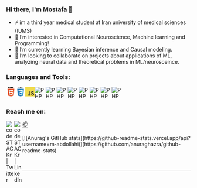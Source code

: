 ### Hi there, I'm Mostafa 👋 

- ⚡ im a third year medical student at Iran university of medical sciences (IUMS)
- 👀 I’m interested in Computational Neuroscience, Machine learning and Programming!
- 🌱 I’m currently learning Bayesian inference and Causal modeling.
- 💞️ I’m looking to collaborate on projects about applications of ML, analyzing neural data and theoretical problems in ML/neurosceince.

### Languages and Tools:

<img align="left" alt="HTML5" width="26px" src="https://raw.githubusercontent.com/github/explore/80688e429a7d4ef2fca1e82350fe8e3517d3494d/topics/html/html.png" />
<img align="left" alt="CSS3" width="26px" src="https://raw.githubusercontent.com/github/explore/80688e429a7d4ef2fca1e82350fe8e3517d3494d/topics/css/css.png" />
<img align="left" alt="JavaScript" width="26px" src="https://raw.githubusercontent.com/github/explore/80688e429a7d4ef2fca1e82350fe8e3517d3494d/topics/javascript/javascript.png" />
<img align="left" alt="PHP" width="30px" src="https://raw.githubusercontent.com/yurijserrano/Github-Profile-Readme-Logos/master/programming%20languages/php.png" />
<img align="left" alt="PHP" width="30px" src="https://raw.githubusercontent.com/yurijserrano/Github-Profile-Readme-Logos/f994c418a134b58c4aec11152f6a4a33fa89da26/programming%20languages/python.svg" />
<img align="left" alt="PHP" width="30px" src="https://raw.githubusercontent.com/yurijserrano/Github-Profile-Readme-Logos/f994c418a134b58c4aec11152f6a4a33fa89da26/programming%20languages/c%23.svg" />
<img align="left" alt="PHP" width="30px" src="https://raw.githubusercontent.com/yurijserrano/Github-Profile-Readme-Logos/f994c418a134b58c4aec11152f6a4a33fa89da26/programming%20languages/bash.svg" />
<img align="left" alt="PHP" width="30px" src="https://raw.githubusercontent.com/yurijserrano/Github-Profile-Readme-Logos/f994c418a134b58c4aec11152f6a4a33fa89da26/databases/mysql.svg" />
<img align="left" alt="PHP" width="30px" src="https://raw.githubusercontent.com/yurijserrano/Github-Profile-Readme-Logos/f994c418a134b58c4aec11152f6a4a33fa89da26/databases/postgresql.svg" />
<img align="left" alt="PHP" width="30px" src="https://raw.githubusercontent.com/yurijserrano/Github-Profile-Readme-Logos/f994c418a134b58c4aec11152f6a4a33fa89da26/cloud/firebase.svg" />
<img align="left" alt="PHP" width="30px" src="https://raw.githubusercontent.com/yurijserrano/Github-Profile-Readme-Logos/f994c418a134b58c4aec11152f6a4a33fa89da26/others/git.svg" />
<br />
<br />

### Reach me on:

<a href="mailto:abdollahisarvi.m@gmail.com">📫</a>
<a href="https://twitter.com/Mostafa_aSarvi/"><img align="left" alt="codeSTACKr | Twitter" width="22px" src="https://cdn.jsdelivr.net/npm/simple-icons@v3/icons/twitter.svg" /></a>
<a href="https://www.linkedin.com/in/mostafa-abdollahi-sarvi-320743200"><img align="left" alt="codeSTACKr | LinkedIn" width="22px" src="https://cdn.jsdelivr.net/npm/simple-icons@v3/icons/linkedin.svg" /></a>

<p>[![Anurag's GitHub stats](https://github-readme-stats.vercel.app/api?username=m-abdollahi)](https://github.com/anuraghazra/github-readme-stats)</p>


<br />

---
